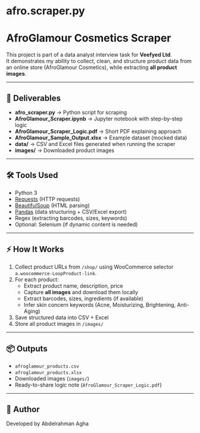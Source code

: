 # afro.scraper.py

# AfroGlamour Cosmetics Scraper

This project is part of a data analyst interview task for **Veefyed Ltd**.  
It demonstrates my ability to collect, clean, and structure product data from an online store (AfroGlamour Cosmetics), while extracting **all product images**.

---

## 🚀 Deliverables

- **afro_scraper.py** → Python script for scraping
- **AfroGlamour_Scraper.ipynb** → Jupyter notebook with step-by-step logic
- **AfroGlamour_Scraper_Logic.pdf** → Short PDF explaining approach
- **AfroGlamour_Sample_Output.xlsx** → Example dataset (mocked data)
- **data/** → CSV and Excel files generated when running the scraper
- **images/** → Downloaded product images

---

## 🛠 Tools Used
- Python 3
- [Requests](https://docs.python-requests.org/) (HTTP requests)
- [BeautifulSoup](https://www.crummy.com/software/BeautifulSoup/) (HTML parsing)
- [Pandas](https://pandas.pydata.org/) (data structuring + CSV/Excel export)
- Regex (extracting barcodes, sizes, keywords)
- Optional: Selenium (if dynamic content is needed)

---

## ⚡ How It Works
1. Collect product URLs from `/shop/` using WooCommerce selector `a.woocommerce-LoopProduct-link`.
2. For each product:
   - Extract product name, description, price
   - Capture **all images** and download them locally
   - Extract barcodes, sizes, ingredients (if available)
   - Infer skin concern keywords (Acne, Moisturizing, Brightening, Anti-Aging)
3. Save structured data into CSV + Excel
4. Store all product images in `/images/`

---

## 📦 Outputs
- `afroglamour_products.csv`
- `afroglamour_products.xlsx`
- Downloaded images (`images/`)
- Ready-to-share logic note (`AfroGlamour_Scraper_Logic.pdf`)

---

## 📧 Author
Developed by Abdelrahman Agha
